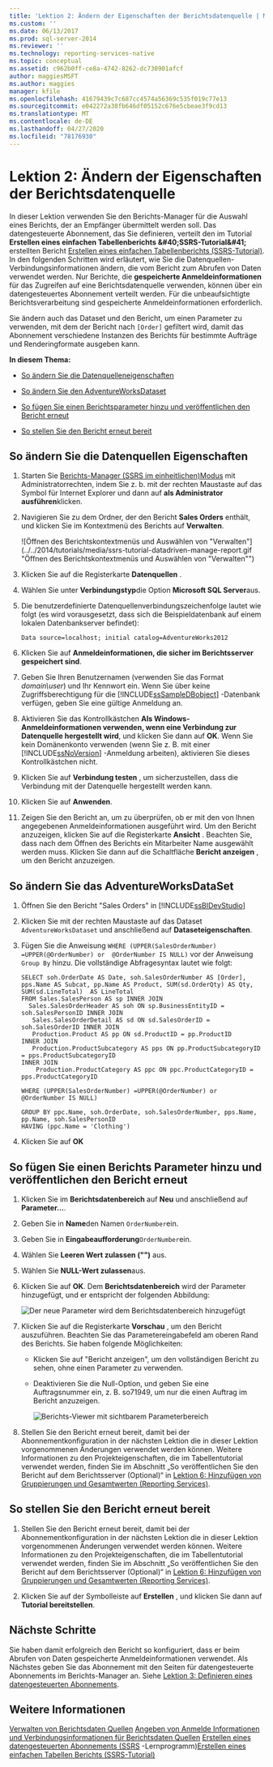 ```yaml
---
title: 'Lektion 2: Ändern der Eigenschaften der Berichtsdatenquelle | Microsoft-Dokumentation'
ms.custom: ''
ms.date: 06/13/2017
ms.prod: sql-server-2014
ms.reviewer: ''
ms.technology: reporting-services-native
ms.topic: conceptual
ms.assetid: c962b0ff-ce8a-4742-8262-dc730901afcf
author: maggiesMSFT
ms.author: maggies
manager: kfile
ms.openlocfilehash: 41679439c7c687cc4574a56369c535f019c77e13
ms.sourcegitcommit: e042272a38fb646df05152c676e5cbeae3f9cd13
ms.translationtype: MT
ms.contentlocale: de-DE
ms.lasthandoff: 04/27/2020
ms.locfileid: "78176930"
---
```

# <a name="lesson-2-modifying-the-report-data-source-properties"></a>Lektion 2: Ändern der Eigenschaften der Berichtsdatenquelle
  In dieser Lektion verwenden Sie den Berichts-Manager für die Auswahl eines Berichts, der an Empfänger übermittelt werden soll. Das datengesteuerte Abonnement, das Sie definieren, verteilt den im Tutorial **Erstellen eines einfachen Tabellenberichts &amp;#40;SSRS-Tutorial&amp;#41;** erstellten Bericht [Erstellen eines einfachen Tabellenberichts &#40;SSRS-Tutorial&#41;](../reporting-services/create-a-basic-table-report-ssrs-tutorial.md). In den folgenden Schritten wird erläutert, wie Sie die Datenquellen-Verbindungsinformationen ändern, die vom Bericht zum Abrufen von Daten verwendet werden. Nur Berichte, die **gespeicherte Anmeldeinformationen** für das Zugreifen auf eine Berichtsdatenquelle verwenden, können über ein datengesteuertes Abonnement verteilt werden. Für die unbeaufsichtigte Berichtsverarbeitung sind gespeicherte Anmeldeinformationen erforderlich.

 Sie ändern auch das Dataset und den Bericht, um einen Parameter zu verwenden, mit dem der Bericht nach `[Order]` gefiltert wird, damit das Abonnement verschiedene Instanzen des Berichts für bestimmte Aufträge und Renderingformate ausgeben kann.

 **In diesem Thema:**

-   [So ändern Sie die Datenquelleneigenschaften](#bkmk_modify_datasource)

-   [So ändern Sie den AdventureWorksDataset](#bkmk_modify_dataset)

-   [So fügen Sie einen Berichtsparameter hinzu und veröffentlichen den Bericht erneut](#bkmk_add_reportparameter)

-   [So stellen Sie den Bericht erneut bereit](#bkmk_redeploy)

##  <a name="to-modify-the-data-source-properties"></a><a name="bkmk_modify_datasource"></a>So ändern Sie die Datenquellen Eigenschaften

1.  Starten Sie [Berichts-Manager &#40;SSRS im einheitlichen&#41;Modus](../../2014/reporting-services/report-manager-ssrs-native-mode.md) mit Administratorrechten, indem Sie z. b. mit der rechten Maustaste auf das Symbol für Internet Explorer und dann auf **als Administrator ausführen**klicken.

2.  Navigieren Sie zu dem Ordner, der den Bericht **Sales Orders** enthält, und klicken Sie im Kontextmenü des Berichts auf **Verwalten**.

     ![Öffnen des Berichtskontextmenüs und Auswählen von "Verwalten"](../../2014/tutorials/media/ssrs-tutorial-datadriven-manage-report.gif "Öffnen des Berichtskontextmenüs und Auswählen von "Verwalten"")

3.  Klicken Sie auf die Registerkarte **Datenquellen** .

4.  Wählen Sie unter **Verbindungstyp**die Option **Microsoft SQL Server**aus.

5.  Die benutzerdefinierte Datenquellenverbindungszeichenfolge lautet wie folgt (es wird vorausgesetzt, dass sich die Beispieldatenbank auf einem lokalen Datenbankserver befindet):

    ```
    Data source=localhost; initial catalog=AdventureWorks2012
    ```

6.  Klicken Sie auf **Anmeldeinformationen, die sicher im Berichtsserver gespeichert sind**.

7.  Geben Sie Ihren Benutzernamen (verwenden Sie das Format *domain\user*) und Ihr Kennwort ein. Wenn Sie über keine Zugriffsberechtigung für die [!INCLUDE[ssSampleDBobject](../includes/sssampledbobject-md.md)] -Datenbank verfügen, geben Sie eine gültige Anmeldung an.

8.  Aktivieren Sie das Kontrollkästchen **Als Windows-Anmeldeinformationen verwenden, wenn eine Verbindung zur Datenquelle hergestellt wird**, und klicken Sie dann auf **OK**. Wenn Sie kein Domänenkonto verwenden (wenn Sie z. B. mit einer [!INCLUDE[ssNoVersion](../includes/ssnoversion-md.md)] -Anmeldung arbeiten), aktivieren Sie dieses Kontrollkästchen nicht.

9. Klicken Sie auf **Verbindung testen** , um sicherzustellen, dass die Verbindung mit der Datenquelle hergestellt werden kann.

10. Klicken Sie auf **Anwenden**.

11. Zeigen Sie den Bericht an, um zu überprüfen, ob er mit den von Ihnen angegebenen Anmeldeinformationen ausgeführt wird. Um den Bericht anzuzeigen, klicken Sie auf die Registerkarte **Ansicht** . Beachten Sie, dass nach dem Öffnen des Berichts ein Mitarbeiter Name ausgewählt werden muss. Klicken Sie dann auf die Schaltfläche **Bericht anzeigen** , um den Bericht anzuzeigen.

##  <a name="to-modify-the-adventureworksdataset"></a><a name="bkmk_modify_dataset"></a>So ändern Sie das AdventureWorksDataSet

1.  Öffnen Sie den Bericht "Sales Orders" in [!INCLUDE[ssBIDevStudio](../includes/ssbidevstudio-md.md)]

2.  Klicken Sie mit der rechten Maustaste auf das Dataset `AdventureWorksDataset` und anschließend auf **Dataseteigenschaften**.

3.  Fügen Sie die Anweisung `WHERE (UPPER(SalesOrderNumber) =UPPER(@OrderNumber) or  @OrderNumber IS NULL)` vor der Anweisung `Group By` hinzu. Die vollständige Abfragesyntax lautet wie folgt:

    ```
    SELECT soh.OrderDate AS Date, soh.SalesOrderNumber AS [Order], pps.Name AS Subcat, pp.Name AS Product, SUM(sd.OrderQty) AS Qty, SUM(sd.LineTotal)  AS LineTotal
    FROM Sales.SalesPerson AS sp INNER JOIN
      Sales.SalesOrderHeader AS soh ON sp.BusinessEntityID = soh.SalesPersonID INNER JOIN
       Sales.SalesOrderDetail AS sd ON sd.SalesOrderID = soh.SalesOrderID INNER JOIN
       Production.Product AS pp ON sd.ProductID = pp.ProductID
    INNER JOIN
       Production.ProductSubcategory AS pps ON pp.ProductSubcategoryID = pps.ProductSubcategoryID 
    INNER JOIN
        Production.ProductCategory AS ppc ON ppc.ProductCategoryID = pps.ProductCategoryID

    WHERE (UPPER(SalesOrderNumber) =UPPER(@OrderNumber) or  @OrderNumber IS NULL)

    GROUP BY ppc.Name, soh.OrderDate, soh.SalesOrderNumber, pps.Name, pp.Name, soh.SalesPersonID
    HAVING (ppc.Name = 'Clothing')
    ```

4.  Klicken Sie auf **OK**

##  <a name="to-add-a-report-parameter-and-republish-the-report"></a><a name="bkmk_add_reportparameter"></a>So fügen Sie einen Berichts Parameter hinzu und veröffentlichen den Bericht erneut

1.  Klicken Sie im **Berichtsdatenbereich** auf **Neu** und anschließend auf **Parameter...**.

2.  Geben Sie in **Name**den Namen `OrderNumber`ein.

3.  Geben Sie in **Eingabeaufforderung**`OrderNumber`ein.

4.  Wählen Sie **Leeren Wert zulassen ("")** aus.

5.  Wählen Sie **NULL-Wert zulassen**aus.

6.  Klicken Sie auf **OK**. Dem **Berichtsdatenbereich** wird der Parameter hinzugefügt, und er entspricht der folgenden Abbildung:

     ![Der neue Parameter wird dem Berichtsdatenbereich hinzugefügt](../../2014/tutorials/media/ssrs-tutorial-datadriven-parameter.gif "Der neue Parameter wird dem Berichtsdatenbereich hinzugefügt")

7.  Klicken Sie auf die Registerkarte **Vorschau** , um den Bericht auszuführen. Beachten Sie das Parametereingabefeld am oberen Rand des Berichts. Sie haben folgende Möglichkeiten:

    -   Klicken Sie auf "Bericht anzeigen", um den vollständigen Bericht zu sehen, ohne einen Parameter zu verwenden.

    -   Deaktivieren Sie die Null-Option, und geben Sie eine Auftragsnummer ein, z. B. so71949, um nur die einen Auftrag im Bericht anzuzeigen.

         ![Berichts-Viewer mit sichtbarem Parameterbereich](../../2014/tutorials/media/ssrs-tutorial-datadriven-reportviewer-parameter.gif "Berichts-Viewer mit sichtbarem Parameterbereich")

8.  Stellen Sie den Bericht erneut bereit, damit bei der Abonnementkonfiguration in der nächsten Lektion die in dieser Lektion vorgenommenen Änderungen verwendet werden können. Weitere Informationen zu den Projekteigenschaften, die im Tabellentutorial verwendet werden, finden Sie im Abschnitt „So veröffentlichen Sie den Bericht auf dem Berichtsserver (Optional)“ in [Lektion 6: Hinzufügen von Gruppierungen und Gesamtwerten &#40;Reporting Services&#41;](../reporting-services/lesson-6-adding-grouping-and-totals-reporting-services.md).

##  <a name="to-re-deploy-the-report"></a><a name="bkmk_redeploy"></a>So stellen Sie den Bericht erneut bereit

1.  Stellen Sie den Bericht erneut bereit, damit bei der Abonnementkonfiguration in der nächsten Lektion die in dieser Lektion vorgenommenen Änderungen verwendet werden können. Weitere Informationen zu den Projekteigenschaften, die im Tabellentutorial verwendet werden, finden Sie im Abschnitt „So veröffentlichen Sie den Bericht auf dem Berichtsserver (Optional)“ in [Lektion 6: Hinzufügen von Gruppierungen und Gesamtwerten &#40;Reporting Services&#41;](../reporting-services/lesson-6-adding-grouping-and-totals-reporting-services.md).

2.  Klicken Sie auf der Symbolleiste auf **Erstellen** , und klicken Sie dann auf **Tutorial bereitstellen**.

## <a name="next-steps"></a>Nächste Schritte
 Sie haben damit erfolgreich den Bericht so konfiguriert, dass er beim Abrufen von Daten gespeicherte Anmeldeinformationen verwendet. Als Nächstes geben Sie das Abonnement mit den Seiten für datengesteuerte Abonnements im Berichts-Manager an. Siehe [Lektion 3: Definieren eines datengesteuerten Abonnements](../reporting-services/lesson-3-defining-a-data-driven-subscription.md).

## <a name="see-also"></a>Weitere Informationen
 [Verwalten von Berichtsdaten Quellen](report-data/manage-report-data-sources.md) [Angeben von Anmelde Informationen und Verbindungsinformationen für Berichtsdaten Quellen](report-data/specify-credential-and-connection-information-for-report-data-sources.md) [Erstellen eines datengesteuerten Abonnements &#40;SSRS](../reporting-services/create-a-data-driven-subscription-ssrs-tutorial.md) -Lernprogramm&#41;[Erstellen eines einfachen Tabellen Berichts &#40;SSRS-Tutorial&#41;](../reporting-services/create-a-basic-table-report-ssrs-tutorial.md)



